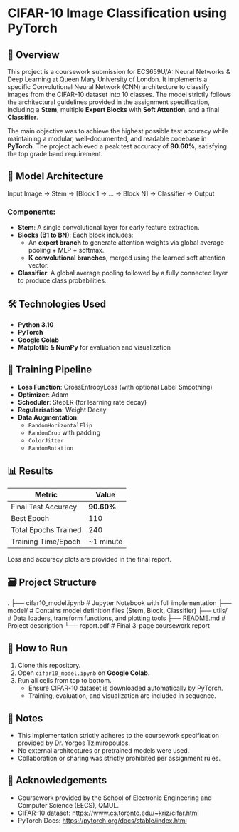 # CIFAR-10 Image Classification using PyTorch

## 📌 Overview

This project is a coursework submission for ECS659U/A: Neural Networks & Deep Learning at Queen Mary University of London. It implements a specific Convolutional Neural Network (CNN) architecture to classify images from the CIFAR-10 dataset into 10 classes. The model strictly follows the architectural guidelines provided in the assignment specification, including a **Stem**, multiple **Expert Blocks** with **Soft Attention**, and a final **Classifier**.

The main objective was to achieve the highest possible test accuracy while maintaining a modular, well-documented, and readable codebase in **PyTorch**. The project achieved a peak test accuracy of **90.60%**, satisfying the top grade band requirement.

## 🧠 Model Architecture

Input Image → Stem → [Block 1 → ... → Block N] → Classifier → Output


### Components:
- **Stem**: A single convolutional layer for early feature extraction.
- **Blocks (B1 to BN)**: Each block includes:
  - An **expert branch** to generate attention weights via global average pooling + MLP + softmax.
  - **K convolutional branches**, merged using the learned soft attention vector.
- **Classifier**: A global average pooling followed by a fully connected layer to produce class probabilities.

## 🛠️ Technologies Used

- **Python 3.10**
- **PyTorch**
- **Google Colab**
- **Matplotlib & NumPy** for evaluation and visualization

## 🔧 Training Pipeline

- **Loss Function**: CrossEntropyLoss (with optional Label Smoothing)
- **Optimizer**: Adam
- **Scheduler**: StepLR (for learning rate decay)
- **Regularisation**: Weight Decay
- **Data Augmentation**:
  - `RandomHorizontalFlip`
  - `RandomCrop` with padding
  - `ColorJitter`
  - `RandomRotation`

## 📊 Results

| Metric               | Value     |
|----------------------|-----------|
| Final Test Accuracy  | **90.60%** |
| Best Epoch           | 110       |
| Total Epochs Trained | 240       |
| Training Time/Epoch  | ~1 minute |

Loss and accuracy plots are provided in the final report.

## 🗃️ Project Structure

.
├── cifar10_model.ipynb # Jupyter Notebook with full implementation
├── model/ # Contains model definition files (Stem, Block, Classifier)
├── utils/ # Data loaders, transform functions, and plotting tools
├── README.md # Project description
└── report.pdf # Final 3-page coursework report


## 🚀 How to Run

1. Clone this repository.
2. Open `cifar10_model.ipynb` on **Google Colab**.
3. Run all cells from top to bottom.
   - Ensure CIFAR-10 dataset is downloaded automatically by PyTorch.
   - Training, evaluation, and visualization are included in sequence.

## 📌 Notes

- This implementation strictly adheres to the coursework specification provided by Dr. Yorgos Tzimiropoulos.
- No external architectures or pretrained models were used.
- Collaboration or sharing was strictly prohibited per assignment rules.

## 🧾 Acknowledgements

- Coursework provided by the School of Electronic Engineering and Computer Science (EECS), QMUL.
- CIFAR-10 dataset: https://www.cs.toronto.edu/~kriz/cifar.html
- PyTorch Docs: https://pytorch.org/docs/stable/index.html
